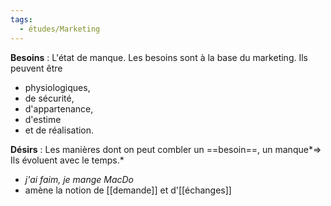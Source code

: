 ```yaml
---
tags:
  - études/Marketing
---
```

**Besoins** : L'état de manque. Les besoins sont à la base du marketing. Ils peuvent être 
- physiologiques, 
- de sécurité, 
- d'appartenance,
- d'estime 
- et de réalisation.


**Désirs** : Les manières dont on peut combler un ==besoin==, un manque*=> Ils évoluent avec le temps.*
- *j'ai faim, je mange MacDo*
- amène la notion de [[demande]] et d'[[échanges]]

